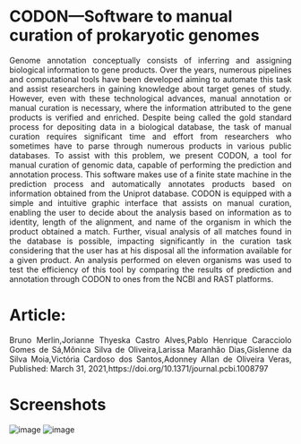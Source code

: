# CODON—Software to manual curation of prokaryotic genomes
<p align="justify"> Genome annotation conceptually consists of inferring and assigning biological information to gene products. Over the years, numerous pipelines and computational tools have been developed aiming to automate this task and assist researchers in gaining knowledge about target genes of study. However, even with these technological advances, manual annotation or manual curation is necessary, where the information attributed to the gene products is verified and enriched. Despite being called the gold standard process for depositing data in a biological database, the task of manual curation requires significant time and effort from researchers who sometimes have to parse through numerous products in various public databases. To assist with this problem, we present CODON, a tool for manual curation of genomic data, capable of performing the prediction and annotation process. This software makes use of a finite state machine in the prediction process and automatically annotates products based on information obtained from the Uniprot database. CODON is equipped with a simple and intuitive graphic interface that assists on manual curation, enabling the user to decide about the analysis based on information as to identity, length of the alignment, and name of the organism in which the product obtained a match. Further, visual analysis of all matches found in the database is possible, impacting significantly in the curation task considering that the user has at his disposal all the information available for a given product. An analysis performed on eleven organisms was used to test the efficiency of this tool by comparing the results of prediction and annotation through CODON to ones from the NCBI and RAST platforms.<p align="justify">

# Article:
<p align="justify">Bruno Merlin,Jorianne Thyeska Castro Alves,Pablo Henrique Caracciolo Gomes de Sá,Mônica Silva de Oliveira,Larissa Maranhão Dias,Gislenne da Silva Moia,Victória Cardoso dos Santos,Adonney Allan de Oliveira Veras, Published: March 31, 2021,https://doi.org/10.1371/journal.pcbi.1008797</p>


# Screenshots
![image](https://github.com/allanverasce/codon/assets/25986290/899196bb-e2da-46ba-8ab7-3afaba529c5a)
![image](https://github.com/allanverasce/codon/assets/25986290/15d01f90-65de-4a14-a0c8-2768ffdea0de)

